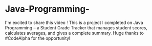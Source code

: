# Java-Programming-
I'm excited to share this video ! This is a project I completed on Java Programming – a Student Grade Tracker that manages student scores, calculates averages, and gives a complete summary. Huge thanks to #CodeAlpha for the opportunity!

